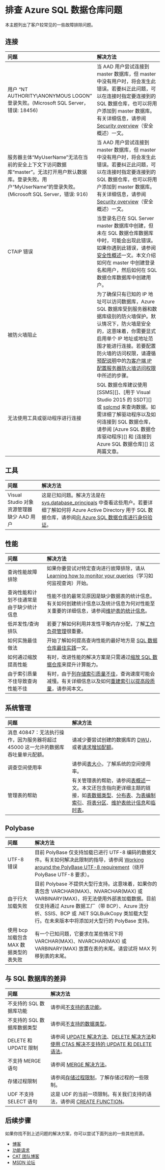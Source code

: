<properties
   pageTitle="排查 Azure SQL 数据仓库问题 | Azure"
   description="排查 Azure SQL 数据仓库问题。"
   services="sql-data-warehouse"
   documentationCenter="NA"
   authors="sonyam"
   manager="barbkess"
   editor=""/>  


<tags
   ms.service="sql-data-warehouse"
   ms.devlang="NA"
   ms.topic="article"
   ms.tgt_pltfrm="NA"
   ms.workload="data-services"
   ms.date="08/30/2016"
   wacn.date="10/17/2016"/>

# 排查 Azure SQL 数据仓库问题

本主题列出了客户较常见的一些故障排除问题。

## 连接

| 问题 | 解决方法 |
| :----------------------------------| :---------------------------------------------- |
| 用户 “NT AUTHORITY\\ANONYMOUS LOGON” 登录失败。(Microsoft SQL Server，错误: 18456) | 当 AAD 用户尝试连接到 master 数据库，但 master 中没有用户时，将会发生此错误。若要纠正此问题，可以在连接时指定要连接到的 SQL 数据仓库，也可以将用户添加到 master 数据库。有关详细信息，请参阅 [Security overview][]（安全概述）一文。|
|服务器主体“MyUserName”无法在当前的安全上下文下访问数据库“master”。无法打开用户默认数据库。登录失败。用户“MyUserName”的登录失败。(Microsoft SQL Server，错误: 916) | 当 AAD 用户尝试连接到 master 数据库，但 master 中没有用户时，将会发生此错误。若要纠正此问题，可以在连接时指定要连接到的 SQL 数据仓库，也可以将用户添加到 master 数据库。有关详细信息，请参阅 [Security overview][]（安全概述）一文。|
| CTAIP 错误 | 当登录名已在 SQL Server master 数据库中创建，但未在 SQL 数据仓库数据库中时，可能会出现此错误。如果你遇到此错误，请参阅[安全性概述][]一文。本文介绍如何在 master 中创建登录名和用户，然后如何在 SQL 数据仓库数据库中创建用户。|
| 被防火墙阻止 |为了确保只有已知的 IP 地址可以访问数据库，Azure SQL 数据库受到服务器和数据库级别的防火墙保护。默认情况下，防火墙是安全的，这意味着，你需要显式启用单个 IP 地址或地址范围才能进行连接。若要配置防火墙的访问权限，请遵循[预配说明][]中的[为客户端 IP 配置服务器防火墙访问权限][]中所述的步骤。|
| 无法使用工具或驱动程序进行连接 | SQL 数据仓库建议使用 [SSMS][]、[用于 Visual Studio 2015 的 SSDT][] 或 [sqlcmd][] 来查询数据。如需详细了解驱动程序以及如何连接到 SQL 数据仓库，请参阅 [Azure SQL 数据仓库驱动程序][] 和 [连接到 Azure SQL 数据仓库][] 这两篇文章。|


## 工具

| 问题 | 解决方法 |
| :----------------------------------| :---------------------------------------------- |
| Visual Studio 对象资源管理器缺少 AAD 用户 | 这是已知问题。解决方法是在 [sys.database\_principals][] 中查看这些用户。若要详细了解如何将 Azure Active Directory 用于 SQL 数据仓库，请参阅[向 Azure SQL 数据仓库进行身份验证][]。|

## 性能

| 问题 | 解决方法 |
| :----------------------------------| :---------------------------------------------- |
| 查询性能故障排除 | 如果你要尝试对特定查询进行故障排除，请从 [Learning how to monitor your queries][]（学习如何监视查询）开始。|
| 查询性能和计划不佳通常是由于缺少统计信息 | 性能不佳的最常见原因是缺少数据表的统计信息。有关如何创建统计信息以及统计信息为何对性能至关重要的详细信息，请参阅[维护表的统计信息][Statistics]。|
| 低并发性/查询排队 | 若要了解如何利用并发性平衡内存分配，了解[工作负荷管理][]很重要。|
| 如何实施最佳做法 | 开始了解如何提高查询性能的最好地方是 [SQL 数据仓库最佳实践][]一文。|
| 如何通过缩放提高性能 | 有时，改进性能的解决方案是只需通过[缩放 SQL 数据仓库][]来提升计算能力。|
| 由于索引质量不佳导致查询性能不佳 | 有时，由于[列存储索引质量不佳][]，查询速度可能会减慢。有关详细信息以及如何[重建索引以提高段质量][]，请参阅本文。|

## 系统管理

| 问题 | 解决方法 |
| :----------------------------------| :---------------------------------------------- |
| 消息 40847：无法执行操作，因为服务器将超过 45000 这一允许的数据库吞吐量单元配额。 | 请减少要尝试创建的数据库的 [DWU][]，或者[请求增加配额][]。|
| 调查空间使用率 | 请参阅[表大小][]，了解系统的空间使用率。|
| 管理表的帮助 | 有关管理表的帮助，请参阅[表概述][Overview]一文。本文还包含指向更详细主题的链接，如[表数据类型][Data types]、[分布表][Distribute]、[为表编制索引][Index]、[将表分区][Partition]、[维护表统计信息][Statistics]和[临时表][Temporary]。|

## Polybase

| 问题 | 解决方法 |
| :----------------------------------| :---------------------------------------------- |
| UTF-8 错误 | 目前 PolyBase 仅支持加载已进行 UTF-8 编码的数据文件。有关如何解决此限制的指导，请参阅 [Working around the PolyBase UTF-8 requirement][]（绕开 PolyBase UTF-8 要求）。|
| 由于行大加载失败 | 目前 Polybase 不提供大型行支持。这意味着，如果你的表包含 VARCHAR(MAX)、NVARCHAR(MAX) 或 VARBINARY(MAX)，将无法使用外部表加载数据。目前仅支持通过 Azure 数据工厂（带 BCP）、Azure 流分析、SSIS、BCP 或 .NET SQLBulkCopy 类加载大型行。在未来版本中将添加对大型行的 PolyBase 支持。|
| 使用 bcp 加载包含 MAX 数据类型的表失败 | 有一个已知问题，它要求在某些情况下将 VARCHAR(MAX)、NVARCHAR(MAX) 或 VARBINARY(MAX) 放置在表的末尾。请尝试将 MAX 列移到表的末尾。|

## 与 SQL 数据库的差异

| 问题 | 解决方法 |
| :----------------------------------| :---------------------------------------------- |
| 不支持的 SQL 数据库功能 | 请参阅[不支持的表功能][]。|
| 不支持的 SQL 数据库数据类型 | 请参阅[不支持的数据类型][]。|
| DELETE 和 UPDATE 限制 | 请参阅 [UPDATE 解决方法][]、[DELETE 解决方法][]和[使用 CTAS 解决不支持的 UPDATE 和 DELETE 语法][]。 |
| 不支持 MERGE 语句 | 请参阅 [MERGE 解决方法][]。|
| 存储过程限制 | 请参阅[存储过程限制][]，了解存储过程的一些限制。|
| UDF 不支持 SELECT 语句 | 这是 UDF 的当前一项限制。有关我们支持的语法，请参阅 [CREATE FUNCTION][]。 |

## 后续步骤

如果你找不到上述问题的解决方案，你可以尝试下面列出的一些其他资源。

- [博客]
- [功能请求]
- [CAT 团队博客]
- [MSDN 论坛]

<!--Image references-->

<!--Article references-->
[Security overview]: /documentation/articles/sql-data-warehouse-overview-manage-security/
[安全性概述]: /documentation/articles/sql-data-warehouse-overview-manage-security/
[Create support ticket]: /documentation/articles/sql-data-warehouse-get-started-create-support-ticket/
[缩放 SQL 数据仓库]: /documentation/articles/sql-data-warehouse-manage-compute-overview/
[DWU]: /documentation/articles/sql-data-warehouse-overview-what-is#data-warehouse-units
[请求增加配额]: /documentation/articles/sql-data-warehouse-get-started-create-support-ticket#request-quota-change
[Learning how to monitor your queries]: /documentation/articles/sql-data-warehouse-manage-monitor/
[预配说明]: /documentation/articles/sql-data-warehouse-get-started-provision/
[为客户端 IP 配置服务器防火墙访问权限]: /documentation/articles/sql-data-warehouse-get-started-provision/#create-a-new-azure-sql-server-level-firewall
[SQL 数据仓库最佳实践]: /documentation/articles/sql-data-warehouse-best-practices/
[表大小]: /documentation/articles/sql-data-warehouse-tables-overview/#table-size-queries
[不支持的表功能]: /documentation/articles/sql-data-warehouse-tables-overview/#unsupported-table-features
[不支持的数据类型]: /documentation/articles/sql-data-warehouse-tables-data-types/#unsupported-data-types
[Overview]: /documentation/articles/sql-data-warehouse-tables-overview/
[Data types]: /documentation/articles/sql-data-warehouse-tables-data-types/
[Distribute]: /documentation/articles/sql-data-warehouse-tables-distribute/
[Index]: /documentation/articles/sql-data-warehouse-tables-index/
[Partition]: /documentation/articles/sql-data-warehouse-tables-partition/
[Statistics]: /documentation/articles/sql-data-warehouse-tables-statistics/
[Temporary]: /documentation/articles/sql-data-warehouse-tables-temporary/
[列存储索引质量不佳]: /documentation/articles/sql-data-warehouse-tables-index/#causes-of-poor-columnstore-index-quality
[重建索引以提高段质量]: /documentation/articles/sql-data-warehouse-tables-index/#rebuilding-indexes-to-improve-segment-quality
[工作负荷管理]: /documentation/articles/sql-data-warehouse-develop-concurrency/
[使用 CTAS 解决不支持的 UPDATE 和 DELETE 语法]: /documentation/articles/sql-data-warehouse-develop-ctas/#using-ctas-to-work-around-unsupported-features
[UPDATE 解决方法]: /documentation/articles/sql-data-warehouse-develop-ctas/#ansi-join-replacement-for-update-statements
[DELETE 解决方法]: /documentation/articles/sql-data-warehouse-develop-ctas/#ansi-join-replacement-for-delete-statements
[MERGE 解决方法]: /documentation/articles/sql-data-warehouse-develop-ctas/#replace-merge-statements
[存储过程限制]: /documentation/articles/sql-data-warehouse-develop-stored-procedures/#limitations
[向 Azure SQL 数据仓库进行身份验证]: /documentation/articles/sql-data-warehouse-authentication/
[Working around the PolyBase UTF-8 requirement]: /documentation/articles/sql-data-warehouse-load-polybase-guide/#working-around-the-polybase-utf-8-requirement

<!--MSDN references-->
[sys.database\_principals]: https://msdn.microsoft.com/zh-cn/library/ms187328.aspx
[CREATE FUNCTION]: https://msdn.microsoft.com/zh-cn/library/mt203952.aspx
[sqlcmd]: /documentation/articles/sql-data-warehouse-get-started-connect-sqlcmd/

<!--Other Web references-->

[博客]: https://azure.microsoft.com/blog/tag/azure-sql-data-warehouse/
[CAT 团队博客]: https://blogs.msdn.microsoft.com/sqlcat/tag/sql-dw/
[功能请求]: https://feedback.azure.com/forums/307516-sql-data-warehouse
[MSDN 论坛]: https://social.msdn.microsoft.com/Forums/zh-cn/home?forum=AzureSQLDataWarehouse
[Stack Overflow forum]: http://stackoverflow.com/questions/tagged/azure-sqldw
[Twitter]: https://twitter.com/hashtag/SQLDW
[Videos]: https://azure.microsoft.com/documentation/videos/index/?services=sql-data-warehouse

<!---HONumber=Mooncake_1010_2016-->